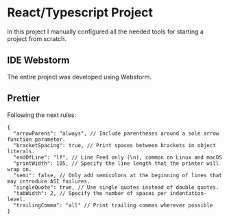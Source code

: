# React/Typescript Project
In this project I manually configured all the needed tools 
for starting a project from scratch.

## IDE Webstorm
The entire project was developed using Webstorm.

## Prettier
Following the next rules:
```json5
{
  "arrowParens": "always", // Include parentheses around a sole arrow function parameter.
  "bracketSpacing": true, // Print spaces between brackets in object literals.
  "endOfLine": "lf", // Line Feed only (\n), common on Linux and macOS
  "printWidth": 105, // Specify the line length that the printer will wrap on.
  "semi": false, // Only add semicolons at the beginning of lines that may introduce ASI failures.
  "singleQuote": true, // Use single quotes instead of double quotes.
  "tabWidth": 2, // Specify the number of spaces per indentation-level.
  "trailingComma": "all" // Print trailing commas wherever possible
}

```